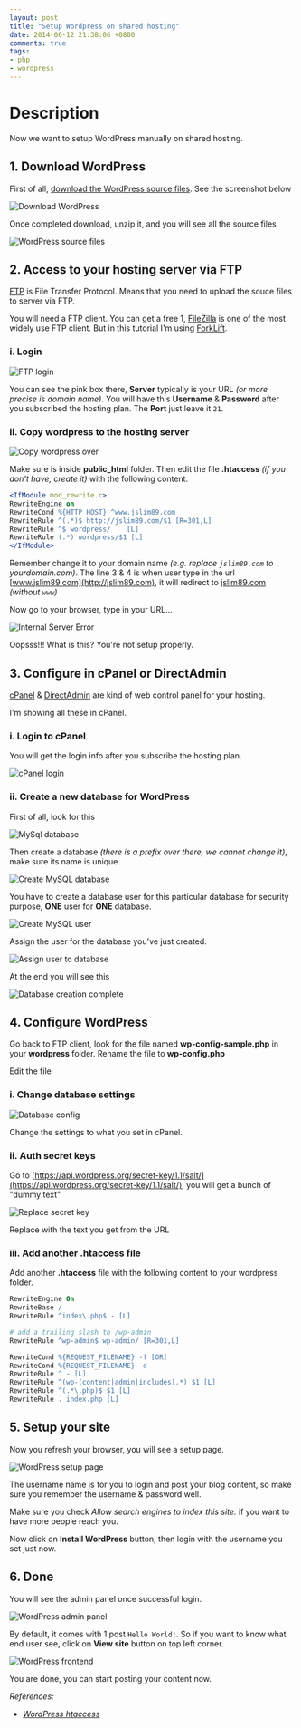 ```yaml
---
layout: post
title: "Setup Wordpress on shared hosting"
date: 2014-06-12 21:38:06 +0800
comments: true
tags: 
- php
- wordpress
---
```


# Description
Now we want to setup WordPress manually on shared hosting.

## 1. Download WordPress
First of all, [download the WordPress source files](http://wordpress.org/download/). See the screenshot below

![Download WordPress](/images/posts/2014-06-12-setup-wordpress-on-shared-hosting/download-wp.png)

Once completed download, unzip it, and you will see all the source files

![WordPress source files](/images/posts/2014-06-12-setup-wordpress-on-shared-hosting/wp-files.png)

## 2. Access to your hosting server via FTP

[FTP](http://en.wikipedia.org/wiki/File_Transfer_Protocol) is File Transfer Protocol. Means that you need to upload the souce files
to server via FTP.

You will need a FTP client. You can get a free 1, [FileZilla](https://filezilla-project.org/) is one of the most widely use
FTP client. But in this tutorial I'm using [ForkLift](http://www.binarynights.com/forklift/).

### i. Login

![FTP login](/images/posts/2014-06-12-setup-wordpress-on-shared-hosting/ftp-login.png)

You can see the pink box there, **Server** typically is your URL _(or more precise is domain name)_. You will have this
**Username** & **Password** after you subscribed the hosting plan. The **Port** just leave it `21`.

### ii. Copy wordpress to the hosting server

![Copy wordpress over](/images/posts/2014-06-12-setup-wordpress-on-shared-hosting/copy-wordpress-over.png)

Make sure is inside **public_html** folder. Then edit the file **.htaccess** _(if you don't have, create it)_ with the following content.

```apache
<IfModule mod_rewrite.c>
RewriteEngine on
RewriteCond %{HTTP_HOST} ^www.jslim89.com
RewriteRule ^(.*)$ http://jslim89.com/$1 [R=301,L]
RewriteRule ^$ wordpress/    [L]
RewriteRule (.*) wordpress/$1 [L]
</IfModule>
```

Remember change it to your domain name _(e.g. replace `jslim89.com` to yourdomain.com)_. The line 3 & 4 is when user type in the url
[www.jslim89.com](http://jslim89.com), it will redirect to [jslim89.com](http://jslim89.com) _(without `www`)_

Now go to your browser, type in your URL...

![Internal Server Error](/images/posts/2014-06-12-setup-wordpress-on-shared-hosting/internal-server-error.png)

Oopsss!!! What is this? You're not setup properly.

## 3. Configure in cPanel or DirectAdmin
[cPanel](http://cpanel.net/) & [DirectAdmin](http://www.directadmin.com/) are kind of web control panel for your hosting.

I'm showing all these in cPanel.

### i. Login to cPanel
You will get the login info after you subscribe the hosting plan.

![cPanel login](/images/posts/2014-06-12-setup-wordpress-on-shared-hosting/cpanel-login.png)

### ii. Create a new database for WordPress

First of all, look for this

![MySql database](/images/posts/2014-06-12-setup-wordpress-on-shared-hosting/mysql-database.png)

Then create a database _(there is a prefix over there, we cannot change it)_, make sure its name is unique.

![Create MySQL database](/images/posts/2014-06-12-setup-wordpress-on-shared-hosting/create-db.png)

You have to create a database user for this particular database for security purpose, **ONE** user for **ONE** database.

![Create MySQL user](/images/posts/2014-06-12-setup-wordpress-on-shared-hosting/create-user.png)

Assign the user for the database you've just created.

![Assign user to database](/images/posts/2014-06-12-setup-wordpress-on-shared-hosting/assign-user-to-db.png)

At the end you will see this

![Database creation complete](/images/posts/2014-06-12-setup-wordpress-on-shared-hosting/mysqldb-result.png)

## 4. Configure WordPress
Go back to FTP client, look for the file named **wp-config-sample.php** in your **wordpress** folder. Rename the file to **wp-config.php**

Edit the file

### i. Change database settings

![Database config](/images/posts/2014-06-12-setup-wordpress-on-shared-hosting/config-db-settings.png)

Change the settings to what you set in cPanel.

### ii. Auth secret keys

Go to [https://api.wordpress.org/secret-key/1.1/salt/](https://api.wordpress.org/secret-key/1.1/salt/), you will get a bunch of "dummy text"

![Replace secret key](/images/posts/2014-06-12-setup-wordpress-on-shared-hosting/config-secret-key.png)

Replace with the text you get from the URL

### iii. Add another .htaccess file

Add another **.htaccess** file with the following content to your wordpress folder.

```apache
RewriteEngine On
RewriteBase /
RewriteRule ^index\.php$ - [L]

# add a trailing slash to /wp-admin
RewriteRule ^wp-admin$ wp-admin/ [R=301,L]

RewriteCond %{REQUEST_FILENAME} -f [OR]
RewriteCond %{REQUEST_FILENAME} -d
RewriteRule ^ - [L]
RewriteRule ^(wp-(content|admin|includes).*) $1 [L]
RewriteRule ^(.*\.php)$ $1 [L]
RewriteRule . index.php [L]
```

## 5. Setup your site
Now you refresh your browser, you will see a setup page.

![WordPress setup page](/images/posts/2014-06-12-setup-wordpress-on-shared-hosting/wp-welcome.png)

The username name is for you to login and post your blog content, so make sure you remember the username & password well.

Make sure you check _Allow search engines to index this site._ if you want to have more people reach you.

Now click on **Install WordPress** button, then login with the username you set just now.

## 6. Done
You will see the admin panel once successful login.

![WordPress admin panel](/images/posts/2014-06-12-setup-wordpress-on-shared-hosting/wp-admin.png)

By default, it comes with 1 post `Hello World!`. So if you want to know what end user see, click on **View site** button on top left corner.

![WordPress frontend](/images/posts/2014-06-12-setup-wordpress-on-shared-hosting/wp-frontend.png)

You are done, you can start posting your content now.

_References:_

* _[WordPress htaccess](http://codex.wordpress.org/htaccess)_
